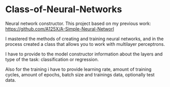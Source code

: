 # Class-of-Neural-Networks
Neural network constructor. This project based on my previous work: https://github.com/A125X/A-Simple-Neural-Networl

I mastered the methods of creating and training neural networks, and in the process created a class that allows you to work with multilayer perceptrons.

I have to provide to the model constructor information about the layers and type of the task: classification or regression.

Also for the training i have to provide learning rate, amount of training cycles, amount of epochs, batch size and trainings data, optionally test data.
